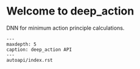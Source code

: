 # Welcome to deep_action

DNN for minimum action principle calculations.

```{toctree}
---
maxdepth: 5
caption: deep_action API
---
autoapi/index.rst
```